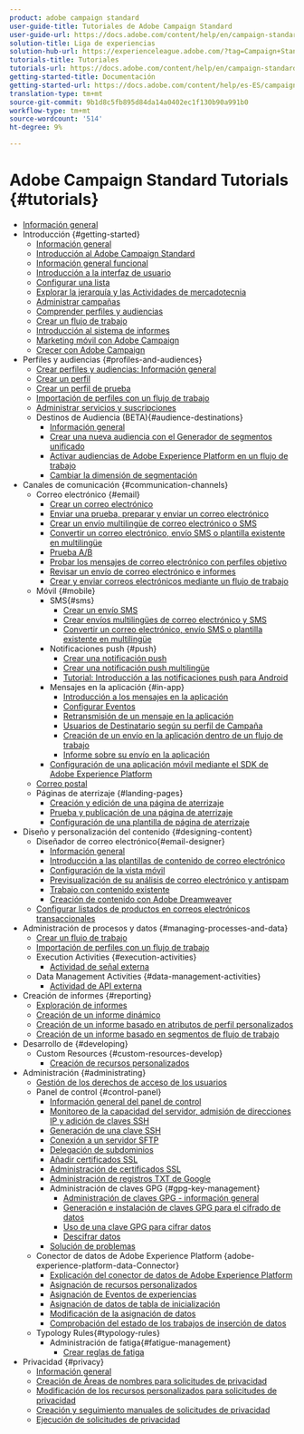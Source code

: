 ```yaml
---
product: adobe campaign standard
user-guide-title: Tutoriales de Adobe Campaign Standard
user-guide-url: https://docs.adobe.com/content/help/en/campaign-standard-learn/tutorials/overview.html
solution-title: Liga de experiencias
solution-hub-url: https://experienceleague.adobe.com/?tag=Campaign+Standard#recommended/solutions/campaign
tutorials-title: Tutoriales
tutorials-url: https://docs.adobe.com/content/help/en/campaign-standard-learn/tutorials/overview.html
getting-started-title: Documentación
getting-started-url: https://docs.adobe.com/content/help/es-ES/campaign-standard/using/campaign-standard-home.html
translation-type: tm+mt
source-git-commit: 9b1d8c5fb895d84da14a0402ec1f130b90a991b0
workflow-type: tm+mt
source-wordcount: '514'
ht-degree: 9%

---
```



# Adobe Campaign Standard Tutorials {#tutorials}

+ [Información general](/help/overview.md)
+ Introducción {#getting-started}
   + [Información general](/help/getting-started/getting-started-overview.md)
   + [Introducción al Adobe Campaign Standard](/help/getting-started/adobe-campaign-standard-introduction.md)
   + [Información general funcional](/help/getting-started/functional-overview.md)
   + [Introducción a la interfaz de usuario](/help/getting-started/getting-started-with-the-ui.md)
   + [Configurar una lista](/help/getting-started/configure-a-list.md)
   + [Explorar la jerarquía y las Actividades de mercadotecnia](/help/getting-started/explore-hierarchy-and-marketing-activities.md)
   + [Administrar campañas](/help/getting-started/managing-campaigns.md)
   + [Comprender perfiles y audiencias](/help/getting-started/understanding-profiles-and-audiences.md)
   + [Crear un flujo de trabajo](/help/managing-processes-and-data/create-workflow.md)
   + [Introducción al sistema de informes](/help/getting-started/reporting-with-adobe-campaign-introduction.md)
   + [Marketing móvil con Adobe Campaign](/help/getting-started/mobile-marketing-with-adobe-campaign.md)
   + [Crecer con Adobe Campaign](/help/getting-started/growing-with-adobe-campaign.md)
+ Perfiles y audiencias {#profiles-and-audiences}
   + [Crear perfiles y audiencias: Información general](/help/profiles-and-audiences/creating-profiles-and-audiences.md)
   + [Crear un perfil](/help/profiles-and-audiences/creating-a-profile.md)
   + [Crear un perfil de prueba](/help/profiles-and-audiences/test-profiles.md)
   + [Importación de perfiles con un flujo de trabajo](/help/managing-processes-and-data/importing-profiles.md)
   + [Administrar servicios y suscripciones](/help/managing-processes-and-data/services-and-subscriptions.md)
   + Destinos de Audiencia (BETA){#audience-destinations}
      + [Información general](/help/profiles-and-audiences/audience-destinations/audience-destinations-overview.md)
      + [Crear una nueva audiencia con el Generador de segmentos unificado](/help/profiles-and-audiences/audience-destinations/creating-audiences-using-segment-builder.md)
      + [Activar audiencias de Adobe Experience Platform en un flujo de trabajo](/help/profiles-and-audiences/audience-destinations/activating-aep-audiences.md)
      + [Cambiar la dimensión de segmentación](/help/profiles-and-audiences/audience-destinations/changing-targeting-dimension.md)
+ Canales de comunicación {#communication-channels}
   + Correo electrónico {#email}
      + [Crear un correo electrónico](/help/communication-channels/email/create-email-from-homepage.md)
      + [Enviar una prueba, preparar y enviar un correo electrónico](/help/communication-channels/email/sending-test-preparing-sending-email.md)
      + [Crear un envío multilingüe de correo electrónico o SMS](/help/communication-channels/create-multilingual-deliveries.md)
      + [Convertir un correo electrónico, envío SMS o plantilla existente en multilingüe](/help/communication-channels/covert-into-multilingual-deliveries.md)
      + [Prueba A/B](/help/communication-channels/email/a-b-testing.md)
      + [Probar los mensajes de correo electrónico con perfiles objetivo](/help/communication-channels/email/profile-substitution.md)
      + [Revisar un envío de correo electrónico e informes](/help/communication-channels/email/reviewing-personalized-email-delivery-and-reports.md)
      + [Crear y enviar correos electrónicos mediante un flujo de trabajo](/help/communication-channels/email/create-and-send-emails-via-workflow.md)
   + Móvil {#mobile}
      + SMS{#sms}
         + [Crear un envío SMS](/help/communication-channels/mobile/sms/sms-delivery.md)
         + [Crear envíos multilingües de correo electrónico y SMS](/help/communication-channels/create-multilingual-deliveries.md)
         + [Convertir un correo electrónico, envío SMS o plantilla existente en multilingüe](/help/communication-channels/covert-into-multilingual-deliveries.md)
      + Notificaciones push {#push}
         + [Crear una notificación push](/help/communication-channels/mobile/push-notifications/creating-a-push-notification.md)
         + [Crear una notificación push multilingüe](/help/communication-channels/mobile/push-notifications/creating-multilingual-push-notifications.md)
         + [Tutorial: Introducción a las notificaciones push para Android](https://docs.adobe.com/content/help/en/campaign-standard-learn/getting-started-with-push-notifications-android/introduction.html)
      + Mensajes en la aplicación {#in-app}
         + [Introducción a los mensajes en la aplicación](/help/communication-channels/mobile/in-app/in-app-message-overview.md)
         + [Configurar Eventos](/help/communication-channels/mobile/in-app/configure-events.md)
         + [Retransmisión de un mensaje en la aplicación](/help/communication-channels/mobile/in-app/broadcast-in-app-message.md)
         + [Usuarios de Destinatario según su perfil de Campaña](/help/communication-channels/mobile/in-app/target-users-based-on-campaign-profile.md)
         + [Creación de un envío en la aplicación dentro de un flujo de trabajo](/help/communication-channels/mobile/in-app/in-app-activity.md)
         + [Informe sobre su envío en la aplicación](/help/communication-channels/mobile/in-app/in-app-reporting.md)
      + [Configuración de una aplicación móvil mediante el SDK de Adobe Experience Platform](/help/communication-channels/mobile/configure-mobile-apps-using-aep-sdk.md)
   + [Correo postal](/help/communication-channels/direct-mail/directmail.md)
   + Páginas de aterrizaje {#landing-pages}
      + [Creación y edición de una página de aterrizaje](/help/communication-channels/landing-pages/landing-page-create-and-edit.md)
      + [Prueba y publicación de una página de aterrizaje](/help/communication-channels/landing-pages/landing-page-test-and-publish.md)
      + [Configuración de una plantilla de página de aterrizaje](/help/communication-channels/landing-pages/landing-page-configure-templates.md)
+ Diseño y personalización del contenido {#designing-content}
   + Diseñador de correo electrónico{#email-designer}
      + [Información general](/help/designing-content/email-designer/email-designer-overview.md)
      + [Introducción a las plantillas de contenido de correo electrónico](/help/designing-content/email-designer/email-content-templates.md)
      + [Configuración de la vista móvil](/help/designing-content/email-designer/configure-the-mobile-view.md)
      + [Previsualización de su análisis de correo electrónico y antispam](/help/designing-content/email-designer/preview-your-email.md)
      + [Trabajo con contenido existente](/help/designing-content/email-designer/working-with-existing-content.md)
      + [Creación de contenido con Adobe Dreamweaver](/help/designing-content/email-designer/dreamweaver-integration.md)
   + [Configurar listados de productos en correos electrónicos transaccionales](/help/designing-content/product-listings-in-transactional-email.md)
+ Administración de procesos y datos {#managing-processes-and-data}
   + [Crear un flujo de trabajo](/help/managing-processes-and-data/create-workflow.md)
   + [Importación de perfiles con un flujo de trabajo](/help/managing-processes-and-data/importing-profiles.md)
   + Execution Activities {#execution-activities}
      + [Actividad de señal externa](/help/managing-processes-and-data/execution-activities/external-signal-activity.md)
   + Data Management Activities {#data-management-activities}
      + [Actividad de API externa](/help/managing-processes-and-data/data-management-activities/external-api-activity.md)
+ Creación de informes {#reporting}
   + [Exploración de informes](/help/getting-started/exploring-reports.md)
   + [Creación de un informe dinámico](/help/reporting/creating-a-dynamic-report.md)
   + [Creación de un informe basado en atributos de perfil personalizados](/help/reporting/custom-profile-attributes-dynamic-reports.md)
   + [Creación de un informe basado en segmentos de flujo de trabajo](/help/reporting/report-on-workflow-segments.md)
+ Desarrollo de {#developing}
   + Custom Resources {#custom-resources-develop}
      + [Creación de recursos personalizados](/help/managing-processes-and-data/custom-resources/creating-custom-resources.md)
+ Administración {#administrating}
   + [Gestión de los derechos de acceso de los usuarios](/help/administrating/managing-user-access-rights.md)
   + Panel de control {#control-panel}
      + [Información general del panel de control](/help/administrating/control-panel/control-panel-overview.md)
      + [Monitoreo de la capacidad del servidor, admisión de direcciones IP y adición de claves SSH](/help/administrating/control-panel/monitoring-server-capacity-allow-listing-adding-ssh-key.md)
      + [Generación de una clave SSH](/help/administrating/control-panel/generate-ssh-key.md)
      + [Conexión a un servidor SFTP](/help/administrating/control-panel/connect-to-sftp-server.md)
      + [Delegación de subdominios](/help/administrating/control-panel/subdomain-delegation.md)
      + [Añadir certificados SSL](/help/administrating/control-panel/adding-ssl-certificates.md)
      + [Administración de certificados SSL](/help/administrating/control-panel/managing-ssl-certificates.md)
      + [Administración de registros TXT de Google](/help/administrating/control-panel/google-txt-record-management.md)
      + Administración de claves GPG {#gpg-key-management}
         + [Administración de claves GPG - información general](/help/administrating/control-panel/gpg-key-management/gpg-key-management-overview.md)
         + [Generación e instalación de claves GPG para el cifrado de datos](/help/administrating/control-panel/gpg-key-management/generating-and-installing-gpg-keys-for-data-encryption.md)
         + [Uso de una clave GPG para cifrar datos](/help/administrating/control-panel/gpg-key-management/using-a-gpg-key-to-encrypt-data.md)
         + [Descifrar datos](/help/administrating/control-panel/gpg-key-management/decrypting-data.md)
      + [Solución de problemas](/help/administrating/control-panel/trouble-shooting.md)
   + Conector de datos de Adobe Experience Platform {adobe-experience-platform-data-Connector}
      + [Explicación del conector de datos de Adobe Experience Platform](/help/administrating/adobe-experience-platform-data-connector/understanding-the-adobe-experience-platform-data-connector.md)
      + [Asignación de recursos personalizados](/help/administrating/adobe-experience-platform-data-connector/mapping-custom-resources.md)
      + [Asignación de Eventos de experiencias](/help/administrating/adobe-experience-platform-data-connector/mapping-experience-events.md)
      + [Asignación de datos de tabla de inicialización](/help/administrating/adobe-experience-platform-data-connector/mapping-seed-table-data.md)
      + [Modificación de la asignación de datos](/help/administrating/adobe-experience-platform-data-connector/modifying-data-mapping.md)
      + [Comprobación del estado de los trabajos de inserción de datos](/help/administrating/adobe-experience-platform-data-connector/checking-status-of-data-ingestion-jobs.md)
   + Typology Rules{#typology-rules}
      + Administración de fatiga{#fatigue-management}
         + [Crear reglas de fatiga](/help/administrating/typology-rules/fatigue-management/create-fatigue-rules.md)
+ Privacidad {#privacy}
   + [Información general](/help/privacy/privacy-overview.md)
   + [Creación de Áreas de nombres para solicitudes de privacidad](/help/privacy/namespaces-for-privacy-requests.md)
   + [Modificación de los recursos personalizados para solicitudes de privacidad](/help/privacy/custom-resources-for-privacy-requests.md)
   + [Creación y seguimiento manuales de solicitudes de privacidad](/help/privacy/create-and-track-privacy-requests.md)
   + [Ejecución de solicitudes de privacidad](/help/privacy/execute-privacy-requests.md)

